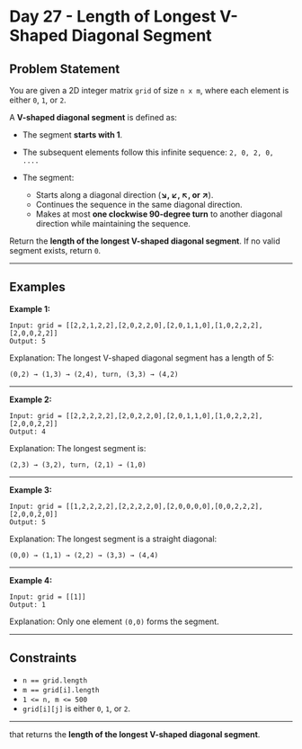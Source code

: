 # Day 27 - Length of Longest V-Shaped Diagonal Segment

## Problem Statement

You are given a 2D integer matrix `grid` of size `n x m`, where each element is either `0`, `1`, or `2`.

A **V-shaped diagonal segment** is defined as:

* The segment **starts with 1**.
* The subsequent elements follow this infinite sequence: `2, 0, 2, 0, ....`
* The segment:

  * Starts along a diagonal direction (**↘, ↙, ↖, or ↗**).
  * Continues the sequence in the same diagonal direction.
  * Makes at most **one clockwise 90-degree turn** to another diagonal direction while maintaining the sequence.

Return the **length of the longest V-shaped diagonal segment**. If no valid segment exists, return `0`.

---

## Examples

**Example 1:**

```
Input: grid = [[2,2,1,2,2],[2,0,2,2,0],[2,0,1,1,0],[1,0,2,2,2],[2,0,0,2,2]]
Output: 5
```

Explanation: The longest V-shaped diagonal segment has a length of 5:

```
(0,2) → (1,3) → (2,4), turn, (3,3) → (4,2)
```

---

**Example 2:**

```
Input: grid = [[2,2,2,2,2],[2,0,2,2,0],[2,0,1,1,0],[1,0,2,2,2],[2,0,0,2,2]]
Output: 4
```

Explanation: The longest segment is:

```
(2,3) → (3,2), turn, (2,1) → (1,0)
```

---

**Example 3:**

```
Input: grid = [[1,2,2,2,2],[2,2,2,2,0],[2,0,0,0,0],[0,0,2,2,2],[2,0,0,2,0]]
Output: 5
```

Explanation: The longest segment is a straight diagonal:

```
(0,0) → (1,1) → (2,2) → (3,3) → (4,4)
```

---

**Example 4:**

```
Input: grid = [[1]]
Output: 1
```

Explanation: Only one element `(0,0)` forms the segment.

---

## Constraints

* `n == grid.length`
* `m == grid[i].length`
* `1 <= n, m <= 500`
* `grid[i][j]` is either `0`, `1`, or `2`.

---

that returns the **length of the longest V-shaped diagonal segment**.

